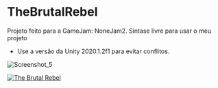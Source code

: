 # TheBrutalRebel

Projeto feito para a GameJam: NoneJam2.
Sintase livre para usar o meu projeto 

* Use a versão da Unity 2020.1.2f1 para evitar conflitos.


![Screenshot_5](https://user-images.githubusercontent.com/15167847/104832181-0b0d4d00-586e-11eb-8491-52fbf86bf960.jpg)

[![The Brutal Rebel ](http://img.youtube.com/vi/tdSMjHZ-WJw/0.jpg)](http://www.youtube.com/watch?v=tdSMjHZ-WJw "Vídeo de Gameplay ")
